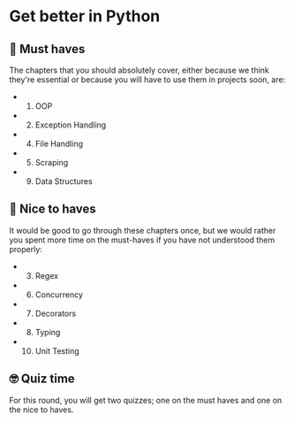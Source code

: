 # Get better in Python

## 🌱 Must haves
The chapters that you should absolutely cover, either because we think they're essential or because you will have to use them in projects soon, are:

- 1. OOP
- 2. Exception Handling
- 4. File Handling
- 5. Scraping
- 9. Data Structures

## 🌼 Nice to haves
It would be good to go through these chapters once, but we would rather you spent more time on the must-haves if you have not understood them properly:

- 3. Regex
- 6. Concurrency
- 7. Decorators
- 8. Typing
- 10. Unit Testing

## 🤓 Quiz time
For this round, you will get two quizzes; one on the must haves and one on the nice to haves.